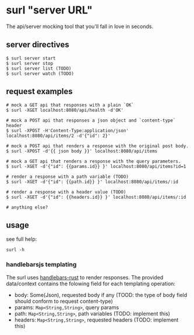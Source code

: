 # surl "server URL"

The api/server mocking tool that you'll fall in love in seconds.

## server directives

```
$ surl server start
$ surl server stop
$ surl server list (TODO)
$ surl server watch (TODO)
```

## request examples

```
# mock a GET api that responses with a plain `OK`
$ surl -XGET localhost:8080/api/health -d'OK'

# mock a POST api that responses a json object and `content-type` header
$ surl -XPOST -H'Content-Type:application/json' localhost:8080/api/items/2 -d'{"id": 2}'

# mock a POST api that renders a response with the original post body.
$ surl -XPOST -d'{{ json body }}' localhost:8080/api/items

# mock a GET api that renders a response with the query parameters.
$ surl -XGET -d'{"id": {{params.id}} }' localhost:8080/api/items?id=1

# render a response with a path variable (TODO)
$ surl -XGET -d'{"id": {{path.id}} }' localhost:8080/api/items/:id

# render a response with a header value (TODO)
$ surl -XGET -d'{"id": {{headers.id}} }' localhost:8080/api/items/:id

# anything else?
```

## usage

see full help:
```
surl -h
```

### handlebarsjs templating
The surl uses [handlebars-rust](https://github.com/sunng87/handlebars-rust) to render responses. The provided data/context contains the folowing field for each templating operation:
- body: Some(Json), requested body if any (TOOD: the type of body field should conform to request content-type)
- params: `Map<String,String>`, query params
- path: `Map<String,String>`, path variables (TODO: implement this)
- headers: `Map<String,String>`, requested headers (TODO: implement this)